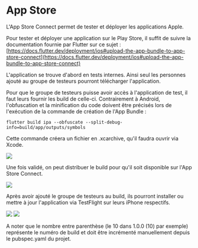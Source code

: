 # App Store

L'App Store Connect permet de tester et déployer les applications Apple.

Pour tester et déployer une application sur le Play Store, il suffit de suivre la documentation fournie par Flutter sur ce sujet : [https://docs.flutter.dev/deployment/ios#upload-the-app-bundle-to-app-store-connect](https://docs.flutter.dev/deployment/ios#upload-the-app-bundle-to-app-store-connect)

L'application se trouve d'abord en tests internes. Ainsi seul les personnes ajouté au groupe de testeurs pourront télécharger l'application.

Pour que le groupe de testeurs puisse avoir accès à l'application de test, il faut leurs fournir les build de celle-ci. Contrairement à Android, l'obfuscation et la minification du code doivent être précisés lors de l'exécution de la commande de création de l'App Bundle :

```
flutter build ipa --obfuscate --split-debug-info=build/app/outputs/symbols
```

Cette commande créera un fichier en .xcarchive, qu'il faudra ouvrir via Xcode.&#x20;

![](../../.gitbook/assets/interface\_xcode.png)

Une fois validé, on peut distribuer le build pour qu'il soit disponible sur l'App Store Connect.

![](../../.gitbook/assets/interface\_app\_store\_connect.png)

Après avoir ajouté le groupe de testeurs au build, ils pourront installer ou mettre à jour l'application via TestFlight sur leurs iPhone respectifs.

![](../../.gitbook/assets/interface\_app\_testflight.PNG) ![](../../.gitbook/assets/iPhone\_app.PNG)

A noter que le nombre entre parenthèse (le 10 dans 1.0.0 (10) par exemple) représente le numéro de build et doit être incrémenté manuellement depuis le pubspec.yaml du projet.
